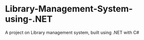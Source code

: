 # Library-Management-System-using-.NET
A project on Library management system, built using .NET with C#
